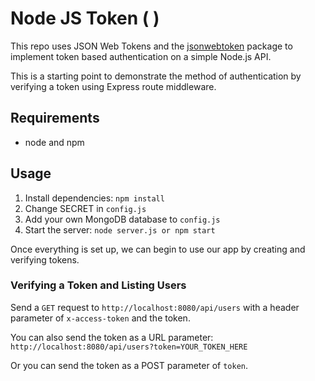 # Node JS Token ( )

This repo uses JSON Web Tokens and the [jsonwebtoken](https://github.com/auth0/node-jsonwebtoken) package to implement token based authentication on a simple Node.js API.

This is a starting point to demonstrate the method of authentication by verifying a token using Express route middleware.

## Requirements

- node and npm

## Usage

1. Install dependencies: `npm install`
2. Change SECRET in `config.js`
3. Add your own MongoDB database to `config.js`
4. Start the server: `node server.js or npm start`


Once everything is set up, we can begin to use our app by creating and verifying tokens.


### Verifying a Token and Listing Users

Send a `GET` request to `http://localhost:8080/api/users` with a header parameter of `x-access-token` and the token.

You can also send the token as a URL parameter: `http://localhost:8080/api/users?token=YOUR_TOKEN_HERE`

Or you can send the token as a POST parameter of `token`.
